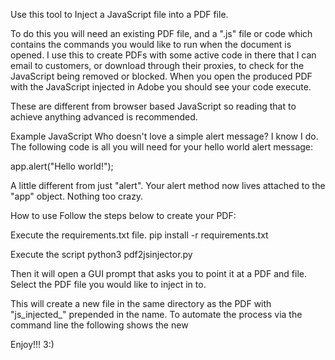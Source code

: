 Use this tool to Inject a JavaScript file into a PDF file.

To do this you will need an existing PDF file, and a ".js" file or code which contains the commands you would like to run when the document is opened. I use this to create PDFs with some active code in there that I can email to customers, or download through their proxies, to check for the JavaScript being removed or blocked. When you open the produced PDF with the JavaScript injected in Adobe you should see your code execute.

These are different from browser based JavaScript so reading that to achieve anything advanced is recommended.

Example JavaScript
Who doesn't love a simple alert message? I know I do. The following code is all you will need for your hello world alert message:

app.alert("Hello world!");

A little different from just "alert". Your alert method now lives attached to the "app" object. Nothing too crazy.

How to use
Follow the steps below to create your PDF:

Execute the requirements.txt file.
pip install -r requirements.txt

Execute the script
python3 pdf2jsinjector.py

Then it will open a GUI prompt that asks you to point it at a PDF and file.
Select the PDF file you would like to inject in to.

This will create a new file in the same directory as the PDF with "js_injected_" prepended in the name.
To automate the process via the command line the following shows the new 

Enjoy!!! 3:)
